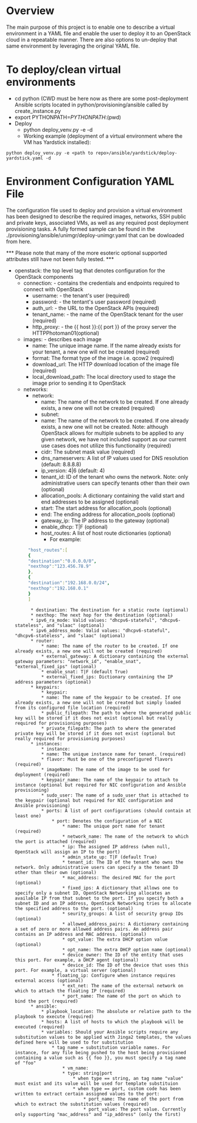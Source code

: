 # Overview
The main purpose of this project is to enable one to describe a virtual environment in a YAML file and enable the
user to deploy it to an OpenStack cloud in a repeatable manner. There are also options to un-deploy that same
environment by leveraging the original YAML file.

# To deploy/clean virtual environments
  * cd <repo dir> python
    (CWD must be here now as there are some post-deployment Ansible scripts located in python/provisioning/ansible
     called by create_instance.py
  * export PYTHONPATH=$PYTHONPATH:$(pwd)
  * Deploy
    * python deploy_venv.py -e <path to deployment configuration YAML file> -d
    * Working example (deployment of a virtual environment where the VM has Yardstick installed):

```
python deploy_venv.py -e <path to repo>/ansible/yardstick/deploy-yardstick.yaml -d
```
      
# Environment Configuration YAML File
The configuration file used to deploy and provision a virtual environment has been designed to describe the required
images, networks, SSH public and private keys, associated VMs, as well as any required post deployment provisioning
tasks. A fully formed sample can be found in the ./provisioning/ansible/unimgr/deploy-unimgr.yaml that can be dowloaded
from here.

*** Please note that many of the more esoteric optional supported attributes still have not been fully tested. ***

  * openstack: the top level tag that denotes configuration for the OpenStack components
      * connection: - contains the credentials and endpoints required to connect with OpenStack
          * username: - the tenant's user (required)
          * password: - the tentant's user password (required)
          * auth_url: - the URL to the OpenStack APIs (required)
          * tenant_name: - the name of the OpenStack tenant for the user (required)
          * http_proxy: - the {{ host }}:{{ port }} of the proxy server the HTTPPhotoman01(optional)
      * images: - describes each image
          * name: The unique image name. If the name already exists for your tenant, a new one will not be created (required)
          * format: The format type of the image i.e. qcow2 (required)
          * download_url: The HTTP download location of the image file (required)
          * local_download_path: The local directory used to stage the image prior to sending it to OpenStack
      * networks:
          * network:
              * name: The name of the network to be created. If one already exists, a new one will not be created (required)
              * subnet:
              * name: The name of the network to be created. If one already exists, a new one will not be created. Note: although OpenStack allows for multiple subnets to be applied to any given network, we have not included support as our current use cases does not utilize this functionality (required)
              * cidr: The subnet mask value (required)
              * dns_nameservers: A list of IP values used for DNS resolution (default: 8.8.8.8)
              * ip_version: 4|6 (default: 4)
              * tenant_id: ID of the tenant who owns the network. Note: only administrative users can specify tenants other than their own (optional)
              * allocation_pools: A dictionary containing the valid start and end addresses to be assigned (optional)
              * start: The start address for allocation_pools (optional)
              * end: The ending address for allocation_pools (optional)
              * gateway_ip: The IP address to the gateway (optional)
              * enable_dhcp: T|F (optional)
              * host_routes: A list of host route dictionaries (optional)
                  * For example:
      ```yaml
           "host_routes":[
           {
           "destination":"0.0.0.0/0",
           "nexthop":"123.456.78.9"
           },
           {
           "destination":"192.168.0.0/24",
           "nexthop":"192.168.0.1"
           }
           ]
      ```
              * destination: The destination for a static route (optional)
              * nexthop: The next hop for the destination (optional)
              * ipv6_ra_mode: Valid values: "dhcpv6-stateful", "dhcpv6-stateless", and "slaac" (optional)
              * ipv6_address_mode: Valid values: "dhcpv6-stateful", "dhcpv6-stateless", and "slaac" (optional)
              * router:
                  * name: The name of the router to be created. If one already exists, a new one will not be created (required)
                  * external_gateway: A dictionary containing the external gateway parameters: "network_id", "enable_snat", "external_fixed_ips" (optional)
                  * enable_snat: T|F (default True)
                  * external_fixed_ips: Dictionary containing the IP address parameters (optional)
              * keypairs:
                  * keypair:
                  * name: The name of the keypair to be created. If one already exists, a new one will not be created but simply loaded from its configured file location (required)
                  * public_filepath: The path to where the generated public key will be stored if it does not exist (optional but really required for provisioning purposes)
                  * private_filepath: The path to where the generated private key will be stored if it does not exist (optional but really required for provisioning purposes)
              * instances:
                  * instance:
                  * name: The unique instance name for tenant. (required)
                  * flavor: Must be one of the preconfigured flavors (required)
                  * imageName: The name of the image to be used for deployment (required)
                  * keypair_name: The name of the keypair to attach to instance (optional but required for NIC configuration and Ansible provisioning)
                  * sudo_user: The name of a sudo_user that is attached to the keypair (optional but required for NIC configuration and Ansible provisioning)
                  * ports: A list of port configurations (should contain at least one)
                      * port: Denotes the configuration of a NIC
                          * name: The unique port name for tenant (required)
                          * network_name: The name of the network to which the port is attached (required)
                          * ip: The assigned IP address (when null, OpenStack will assign an IP to the port)
                          * admin_state_up: T|F (default True)
                          * tenant_id: The ID of the tenant who owns the network. Only administrative users can specify a the tenant ID other than their own (optional)
                          * mac_address: The desired MAC for the port (optional)
                          * fixed_ips: A dictionary that allows one to specify only a subnet ID, OpenStack Networking allocates an available IP from that subnet to the port. If you specify both a subnet ID and an IP address, OpenStack Networking tries to allocate the specified address to the port. (optional)
                          * seurity_groups: A list of security group IDs (optional)
                          * allowed_address_pairs: A dictionary containing a set of zero or more allowed address pairs. An address pair contains an IP address and MAC address. (optional)
                          * opt_value: The extra DHCP option value (optional)
                          * opt_name: The extra DHCP option name (optional)
                          * device_owner: The ID of the entity that uses this port. For example, a DHCP agent (optional)
                          * device_id: The ID of the device that uses this port. For example, a virtual server (optional)
                      * floating_ip: Configure when instance requires external access (optional)
                          * ext_net: The name of the external network on which to attach the floating IP (required)
                          * port_name: The name of the port on which to bind the port (required)
              * ansible:
                  * playbook_location: The absolute or relative path to the playbook to execute (required)
                  * hosts: A list of hosts to which the playbook will be executed (required)
                  * variables: Should your Ansible scripts require any substitution values to be applied with Jinga2 templates, the values defined here will be used to for substitution
                      * tag name = substitution variable names. For instance, for any file being pushed to the host being provisioned containing a value such as {{ foo }}, you must specify a tag name of "foo"
                          * vm_name:
                          * type: string|port
                              * when type == string, an tag name "value" must exist and its value will be used for template substituion
                              * when type == port, custom code has been written to extract certain assigned values to the port:
                                  * port_name: The name of the port from which to extract the substitution values (required)
                                  * port_value: The port value. Currently only supporting "mac_address" and "ip_address" (only the first)

